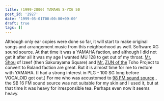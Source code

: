 ```yaml
---
title: (1999-2000) YAMAHA S-YXG 50
post_id: '2927'
date: '1999-05-01T00:00:00+09:00'
draft: true
tags: []
---
```


Although only ear copies were done so far, it will start to make original songs and arrangement music from this neighborhood as well. Software XG sound source. At that time it was a YAMAHA faction, and although I did not get it after all it was my age I wanted MU 128 to get out of my throat. [Mr. Shou](http://sky.geocities.jp/izeefss/izeef/) of Izeef (then Sakurayama Square) and [Mr.](http://sky.geocities.jp/izeefss/izeef/) [ZUN of the](http://www16.big.or.jp/%7Ezun/) Toho Project to convert to Roland faction are great. But it is almost time for me to restore with YAMAHA. (I had a strong interest in PLG - 100 SG long before VOCALOID got out.) For me who was accustomed to [98 FM sound source](/pc-9821) , the SB 16 FM sound source was not suitable for my skin and I used it, but at that time It was heavy for irresponsible tea. Perhaps even now it seems heavy.

